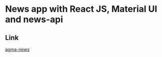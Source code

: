 # News app with React JS, Material UI and news-api

## Link
[agma-news](https://adorable-crisp-74747f.netlify.app/)

